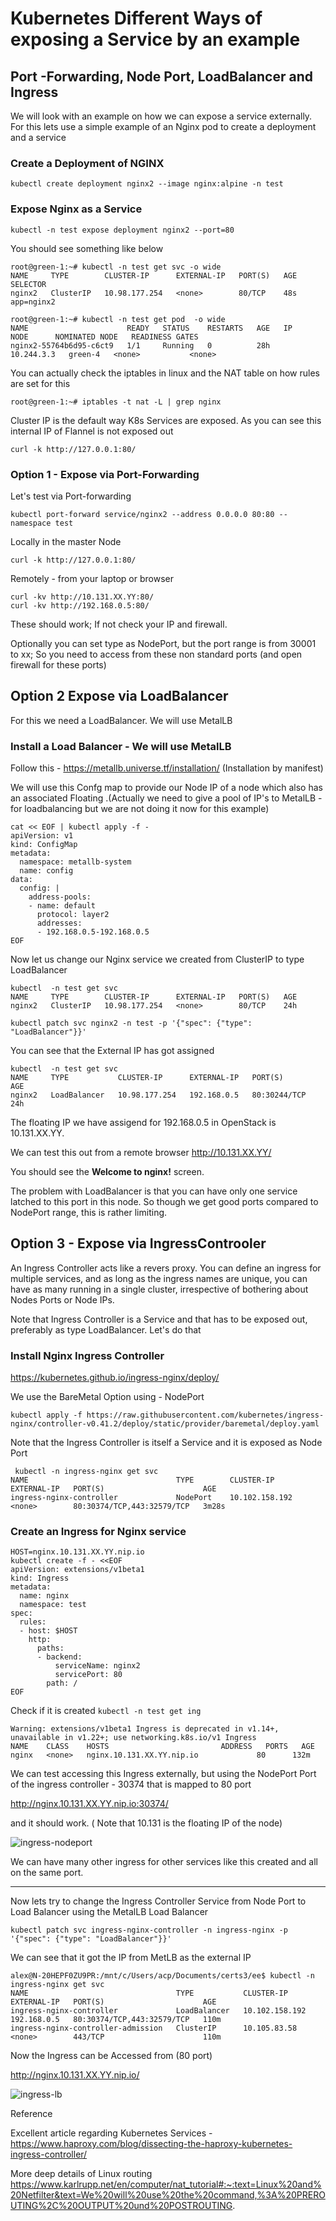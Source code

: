 
# Kubernetes Different Ways of exposing a Service by an example
## Port -Forwarding, Node Port, LoadBalancer and Ingress 

We will look with an example on how we can expose a service externally. For this lets use a simple example of an Nginx pod to create a deployment and a service

### Create a Deployment of NGINX

```
kubectl create deployment nginx2 --image nginx:alpine -n test
```
### Expose Nginx as a Service

```
kubectl -n test expose deployment nginx2 --port=80
```

You should see something like below

```console
root@green-1:~# kubectl -n test get svc -o wide
NAME     TYPE        CLUSTER-IP      EXTERNAL-IP   PORT(S)   AGE   SELECTOR
nginx2   ClusterIP   10.98.177.254   <none>        80/TCP    48s   app=nginx2
```

```console
root@green-1:~# kubectl -n test get pod  -o wide
NAME                      READY   STATUS    RESTARTS   AGE   IP           NODE      NOMINATED NODE   READINESS GATES
nginx2-55764b6d95-c6ct9   1/1     Running   0          28h   10.244.3.3   green-4   <none>           <none>
```

You can actually check the iptables in linux and the NAT table on how rules are set for this

```
root@green-1:~# iptables -t nat -L | grep nginx
```

Cluster IP is the default way K8s Services are exposed. As you can see this internal IP of Flannel is not exposed out

```
curl -k http://127.0.0.1:80/
```

### Option 1 - Expose via Port-Forwarding

Let's test via Port-forwarding

```
kubectl port-forward service/nginx2 --address 0.0.0.0 80:80 --namespace test
```

Locally in the master Node

```
curl -k http://127.0.0.1:80/
```

Remotely - from your laptop or browser

```
curl -kv http://10.131.XX.YY:80/
curl -kv http://192.168.0.5:80/
```
These should work; If not check your IP and firewall.

Optionally you can set type as NodePort, but the port range is from 30001 to xx; So you need to access from these non standard ports (and open firewall for these ports)

## Option 2 Expose via LoadBalancer

For this we need a LoadBalancer. We will use MetalLB

### Install a Load Balancer - We will use MetalLB

Follow this - https://metallb.universe.tf/installation/ (Installation by manifest)

We will use this Confg map to provide our Node IP of a node which also has an associated Floating .(Actually we need to give a pool of IP's to MetalLB - for loadbalancing but we are not  doing it now for this example)

```
cat << EOF | kubectl apply -f - 
apiVersion: v1
kind: ConfigMap
metadata:
  namespace: metallb-system
  name: config
data:
  config: |
    address-pools:
    - name: default
      protocol: layer2
      addresses:
      - 192.168.0.5-192.168.0.5
EOF
```
Now let us change our Nginx service we created from ClusterIP to type LoadBalancer

```
kubectl  -n test get svc
NAME     TYPE        CLUSTER-IP      EXTERNAL-IP   PORT(S)   AGE
nginx2   ClusterIP   10.98.177.254   <none>        80/TCP    24h
```
```
kubectl patch svc nginx2 -n test -p '{"spec": {"type": "LoadBalancer"}}'
```
You can see that the External IP has got assigned
```
kubectl  -n test get svc
NAME     TYPE           CLUSTER-IP      EXTERNAL-IP   PORT(S)        AGE
nginx2   LoadBalancer   10.98.177.254   192.168.0.5   80:30244/TCP   24h
```

The floating IP we have assigend for 192.168.0.5 in OpenStack is 10.131.XX.YY.

We can test this out from a remote browser
http://10.131.XX.YY/ 

 You should see the  **Welcome to nginx!** screen.

 The problem with LoadBalancer is that you can have only one service latched to this port in this node. So though we get good ports compared to NodePort range, this is rather limiting.

## Option 3 - Expose via IngressControoler

An Ingress Controller acts like a revers proxy. You can define an ingress for multiple services, and as long as the ingress names are unique, you can have as many running in a single cluster, irrespective of bothering about Nodes Ports or Node IPs.

Note that Ingress Controller is a Service and that has to be exposed out, preferably as type LoadBalancer. Let's do that

### Install Nginx Ingress Controller

https://kubernetes.github.io/ingress-nginx/deploy/

We use the BareMetal Option using - NodePort 

```console
kubectl apply -f https://raw.githubusercontent.com/kubernetes/ingress-nginx/controller-v0.41.2/deploy/static/provider/baremetal/deploy.yaml
```

Note that the Ingress Controller is itself a Service and it is exposed as Node Port

```
 kubectl -n ingress-nginx get svc
NAME                                 TYPE        CLUSTER-IP       EXTERNAL-IP   PORT(S)                      AGE
ingress-nginx-controller             NodePort    10.102.158.192   <none>        80:30374/TCP,443:32579/TCP   3m28s
```

### Create an Ingress for Nginx service 

```console
HOST=nginx.10.131.XX.YY.nip.io
kubectl create -f - <<EOF
apiVersion: extensions/v1beta1
kind: Ingress
metadata:
  name: nginx
  namespace: test
spec:
  rules:
  - host: $HOST
    http:
      paths:
      - backend:
          serviceName: nginx2
          servicePort: 80
        path: /
EOF
```

Check if it is created `kubectl -n test get ing`

```console
Warning: extensions/v1beta1 Ingress is deprecated in v1.14+, unavailable in v1.22+; use networking.k8s.io/v1 Ingress
NAME    CLASS    HOSTS                         ADDRESS   PORTS   AGE
nginx   <none>   nginx.10.131.XX.YY.nip.io             80      132m
```

We can test accessing this Ingress externally, but using the NodePort Port of the ingress controller - 30374 that is mapped to 80 port

http://nginx.10.131.XX.YY.nip.io:30374/

and it should work. ( Note that 10.131 is the floating IP of the node)

![ingress-nodeport](https://i.imgur.com/8ECYd4b.png)

We can have many other ingress for other services like this created and all on the same port. 

---

Now lets try to change the Ingress Controller Service from Node Port to Load Balancer using the MetalLB Load Balancer

```console
kubectl patch svc ingress-nginx-controller -n ingress-nginx -p '{"spec": {"type": "LoadBalancer"}}'
```
We can see that it got the IP from MetLB as the external IP

```
alex@N-20HEPF0ZU9PR:/mnt/c/Users/acp/Documents/certs3/ee$ kubectl -n ingress-nginx get svc
NAME                                 TYPE           CLUSTER-IP       EXTERNAL-IP   PORT(S)                      AGE
ingress-nginx-controller             LoadBalancer   10.102.158.192   192.168.0.5   80:30374/TCP,443:32579/TCP   110m
ingress-nginx-controller-admission   ClusterIP      10.105.83.58     <none>        443/TCP                      110m
```

Now the Ingress can be Accessed from (80 port)

http://nginx.10.131.XX.YY.nip.io/

![ingress-lb](https://i.imgur.com/5HG9Go2.png)


Reference

Excellent article regarding Kubernetes Services - https://www.haproxy.com/blog/dissecting-the-haproxy-kubernetes-ingress-controller/

More deep details of Linux routing https://www.karlrupp.net/en/computer/nat_tutorial#:~:text=Linux%20and%20Netfilter&text=We%20will%20use%20the%20command,%3A%20PREROUTING%2C%20OUTPUT%20und%20POSTROUTING.

